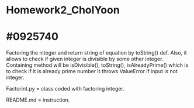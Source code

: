 Homework2_CholYoon
==================
#0925740
==================

Factoring the integer and return string of equation by toString() def. 
Also, it allows to check if given integer is divisible by some other integer.
Containing method will be isDivisible(), toString(), isAlreadyPrime() which is to check if it is already prime number
It throws ValueError if input is not integer.

Factorint.py = class coded with factoring integer.

README.md = instruction.

